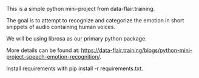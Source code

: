 This is a simple python mini-project from data-flair.training.

The goal is to attempt to recognize and categorize the emotion in short snippets of audio containing human voices.

We will be using librosa as our primary python package.

More details can be found at: https://data-flair.training/blogs/python-mini-project-speech-emotion-recognition/.

Install requirements with pip install -r requirements.txt.